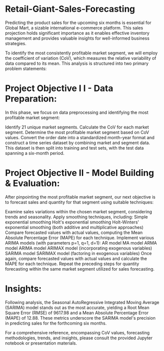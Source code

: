 # Retail-Giant-Sales-Forecasting
 Predicting the product sales for the upcoming six months is essential for Global Mart, a sizable international e-commerce platform. This sales projection holds significant importance as it enables effective inventory management and provides valuable insights for well-informed business strategies.
 
To identify the most consistently profitable market segment, we will employ the coefficient of variation (CoV), which measures the relative variability of data compared to its mean. This analysis is structured into two primary problem statements:

# Project Objective I I - Data Preparation:
In this phase, we focus on data preprocessing and identifying the most profitable market segment:

Identify 21 unique market segments.
Calculate the CoV for each market segment.
Determine the most profitable market segment based on CoV values.
Convert the order date into a standardized month-year format and construct a time series dataset by combining market and segment data. This dataset is then split into training and test sets, with the test data spanning a six-month period.

# Project Objective II - Model Building & Evaluation:
After pinpointing the most profitable market segment, our next objective is to forecast sales and quantity for that segment using suitable techniques:

Examine sales variations within the chosen market segment, considering trends and seasonality.
Apply smoothing techniques, including:
Simple exponential smoothing
Holt's exponential smoothing
Holt-Winters' exponential smoothing (both additive and multiplicative approaches)
Compare forecasted values with actual values, computing the Mean Absolute Percentage Error (MAPE) for each technique.
Implement various ARIMA models (with parameters p=1, q=1, d=1):
AR model
MA model
ARMA model
ARIMA model
ARIMAX model (incorporating exogenous variables)
SARIMA model
SARIMAX model (factoring in exogenous variables)
Once again, compare forecasted values with actual values and calculate the MAPE for each technique.
Repeat the preceding steps for quantity forecasting within the same market segment utilized for sales forecasting.

# Insights:
Following analysis, the Seasonal AutoRegressive Integrated Moving Average (SARIMA) model stands out as the most accurate, yielding a Root Mean Square Error (RMSE) of 9617.98 and a Mean Absolute Percentage Error (MAPE) of 12.88. These metrics underscore the SARIMA model's precision in predicting sales for the forthcoming six months.

For a comprehensive reference, encompassing CoV values, forecasting methodologies, trends, and insights, please consult the provided Jupyter notebook or presentation materials.





